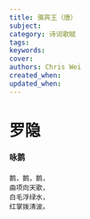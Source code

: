 ```yaml
---
title: 骆宾王（唐）
subject: 
category: 诗词歌赋
tags: 
keywords: 
cover: 
authors: Chris Wei
created_when: 
updated_when: 
---
```


# 罗隐

#### 咏鹅

```
鹅，鹅，鹅，
曲项向天歌，
白毛浮绿水，
红掌拨清波。
```
